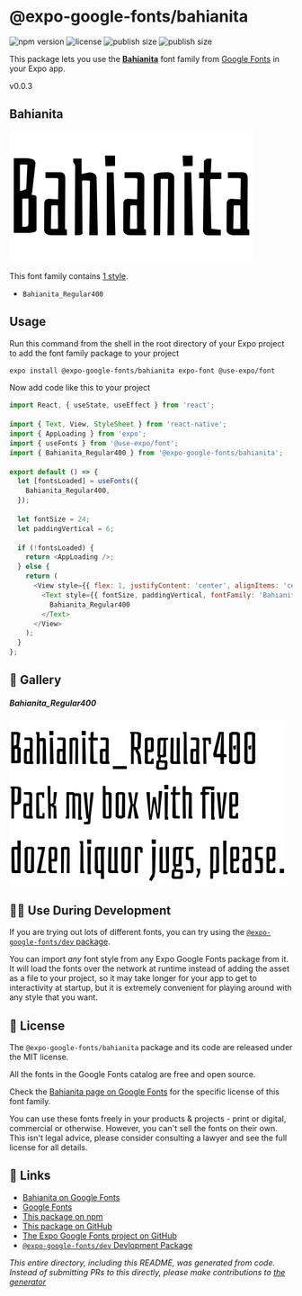 # @expo-google-fonts/bahianita

![npm version](https://flat.badgen.net/npm/v/@expo-google-fonts/bahianita)
![license](https://flat.badgen.net/github/license/expo/google-fonts)
![publish size](https://flat.badgen.net/packagephobia/install/@expo-google-fonts/bahianita)
![publish size](https://flat.badgen.net/packagephobia/publish/@expo-google-fonts/bahianita)

This package lets you use the [**Bahianita**](https://fonts.google.com/specimen/Bahianita) font family from [Google Fonts](https://fonts.google.com/) in your Expo app.

v0.0.3

## Bahianita

![Bahianita](./font-family.png)

This font family contains [1 style](#-gallery).

- `Bahianita_Regular400`

## Usage

Run this command from the shell in the root directory of your Expo project to add the font family package to your project
```sh
expo install @expo-google-fonts/bahianita expo-font @use-expo/font
```

Now add code like this to your project
```js
import React, { useState, useEffect } from 'react';

import { Text, View, StyleSheet } from 'react-native';
import { AppLoading } from 'expo';
import { useFonts } from '@use-expo/font';
import { Bahianita_Regular400 } from '@expo-google-fonts/bahianita';

export default () => {
  let [fontsLoaded] = useFonts({
    Bahianita_Regular400,
  });

  let fontSize = 24;
  let paddingVertical = 6;

  if (!fontsLoaded) {
    return <AppLoading />;
  } else {
    return (
      <View style={{ flex: 1, justifyContent: 'center', alignItems: 'center' }}>
        <Text style={{ fontSize, paddingVertical, fontFamily: 'Bahianita_Regular400' }}>
          Bahianita_Regular400
        </Text>
      </View>
    );
  }
};

```

## 🔡 Gallery

##### Bahianita_Regular400
![Bahianita_Regular400](./8eae7d3828ad86d4af376a41fb9bd577433f7b9acf6f561f8c3383bf8f37224b.ttf.png)


## 👩‍💻 Use During Development

If you are trying out lots of different fonts, you can try using the [`@expo-google-fonts/dev` package](https://github.com/expo/google-fonts/tree/master/font-packages/dev#readme).

You can import *any* font style from any Expo Google Fonts package from it. It will load the fonts
over the network at runtime instead of adding the asset as a file to your project, so it may take longer
for your app to get to interactivity at startup, but it is extremely convenient
for playing around with any style that you want.

## 📖 License

The `@expo-google-fonts/bahianita` package and its code are released under the MIT license.

All the fonts in the Google Fonts catalog are free and open source.

Check the [Bahianita page on Google Fonts](https://fonts.google.com/specimen/Bahianita) for the specific license of this font family.

You can use these fonts freely in your products & projects - print or digital, commercial or otherwise. However, you can't sell the fonts on their own. This isn't legal advice, please consider consulting a lawyer and see the full license for all details.

## 🔗 Links

- [Bahianita on Google Fonts](https://fonts.google.com/specimen/Bahianita)
- [Google Fonts](https://fonts.google.com/)
- [This package on npm](https://www.npmjs.com/package/@expo-google-fonts/bahianita)
- [This package on GitHub](https://github.com/expo/google-fonts/tree/master/font-packages/bahianita)
- [The Expo Google Fonts project on GitHub](https://github.com/expo/google-fonts)
- [`@expo-google-fonts/dev` Devlopment Package](https://github.com/expo/google-fonts/tree/master/font-packages/dev)


*This entire directory, including this README, was generated from code. Instead of submitting PRs to this directly, please make contributions to [the generator](https://github.com/expo/google-fonts/tree/master/packages/generator)*
